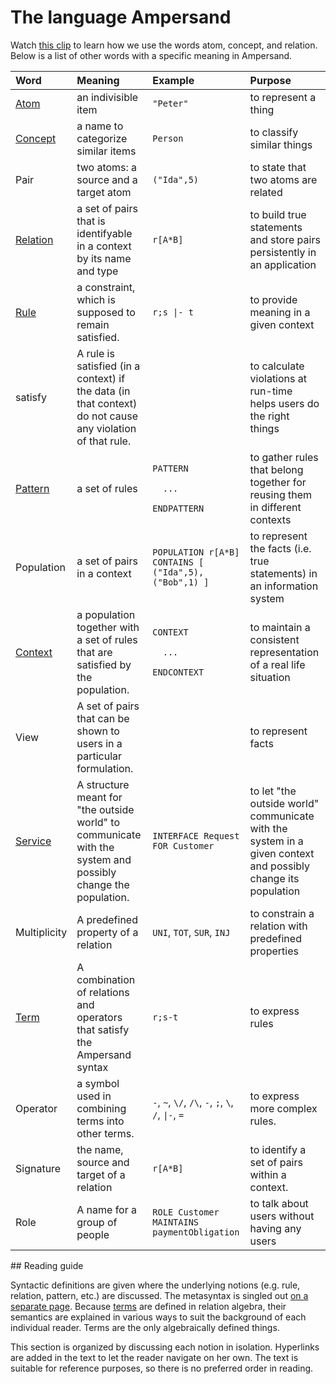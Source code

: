 # The language Ampersand

Watch [this clip](https://player.ou.nl/wowzaportlets/#!production/Cq0M1nv) to learn how we use the words atom, concept, and relation. Below is a list of other words with a specific meaning in Ampersand.

<table>
  <thead>
    <tr>
      <th style="text-align:left">Word</th>
      <th style="text-align:left">Meaning</th>
      <th style="text-align:left">Example</th>
      <th style="text-align:left">Purpose</th>
    </tr>
  </thead>
  <tbody>
    <tr>
      <td style="text-align:left"><a href="atoms.md">Atom</a>
      </td>
      <td style="text-align:left">an indivisible item</td>
      <td style="text-align:left"><code>&quot;Peter&quot;</code>
      </td>
      <td style="text-align:left">to represent a thing</td>
    </tr>
    <tr>
      <td style="text-align:left"><a href="concepts.md">Concept</a>
      </td>
      <td style="text-align:left">a name to categorize similar items</td>
      <td style="text-align:left"><code>Person</code>
      </td>
      <td style="text-align:left">to classify similar things</td>
    </tr>
    <tr>
      <td style="text-align:left">Pair</td>
      <td style="text-align:left">two atoms: a source and a target atom</td>
      <td style="text-align:left"><code>(&quot;Ida&quot;,5)</code>
      </td>
      <td style="text-align:left">to state that two atoms are related</td>
    </tr>
    <tr>
      <td style="text-align:left"><a href="relations.md">Relation</a>
      </td>
      <td style="text-align:left">a set of pairs that is identifyable in a context by its name and type</td>
      <td
      style="text-align:left"><code>r[A*B]</code>
        </td>
        <td style="text-align:left">to build true statements and store pairs persistently in an application</td>
    </tr>
    <tr>
      <td style="text-align:left"><a href="rules/">Rule</a>
      </td>
      <td style="text-align:left">a constraint, which is supposed to remain satisfied.</td>
      <td style="text-align:left"><code>r;s |- t</code>
      </td>
      <td style="text-align:left">to provide meaning in a given context</td>
    </tr>
    <tr>
      <td style="text-align:left">satisfy</td>
      <td style="text-align:left">A rule is satisfied (in a context) if the data (in that context) do not
        cause any violation of that rule.</td>
      <td style="text-align:left"></td>
      <td style="text-align:left">to calculate violations at run-time helps users do the right things</td>
    </tr>
    <tr>
      <td style="text-align:left"><a href="patterns.md">Pattern</a>
      </td>
      <td style="text-align:left">a set of rules</td>
      <td style="text-align:left">
        <p><code>PATTERN</code>
        </p>
        <p><code>  ...</code>
        </p>
        <p><code>ENDPATTERN</code>
        </p>
      </td>
      <td style="text-align:left">to gather rules that belong together for reusing them in different contexts</td>
    </tr>
    <tr>
      <td style="text-align:left">Population</td>
      <td style="text-align:left">a set of pairs in a context</td>
      <td style="text-align:left"><code>POPULATION r[A*B] CONTAINS [ (&quot;Ida&quot;,5), (&quot;Bob&quot;,1) ]</code>
      </td>
      <td style="text-align:left">to represent the facts (i.e. true statements) in an information system</td>
    </tr>
    <tr>
      <td style="text-align:left"><a href="context.md">Context</a>
      </td>
      <td style="text-align:left">a population together with a set of rules that are satisfied by the population.</td>
      <td
      style="text-align:left">
        <p><code>CONTEXT</code>
        </p>
        <p><code>  ...</code>
        </p>
        <p><code>ENDCONTEXT</code>
        </p>
        </td>
        <td style="text-align:left">to maintain a consistent representation of a real life situation</td>
    </tr>
    <tr>
      <td style="text-align:left">View</td>
      <td style="text-align:left">A set of pairs that can be shown to users in a particular formulation.</td>
      <td
      style="text-align:left"></td>
        <td style="text-align:left">to represent facts</td>
    </tr>
    <tr>
      <td style="text-align:left"><a href="services/">Service</a>
      </td>
      <td style="text-align:left">A structure meant for "the outside world" to communicate with the system
        and possibly change the population.</td>
      <td style="text-align:left"><code>INTERFACE Request FOR Customer</code>
      </td>
      <td style="text-align:left">to let "the outside world" communicate with the system in a given context
        and possibly change its population</td>
    </tr>
    <tr>
      <td style="text-align:left">Multiplicity</td>
      <td style="text-align:left">A predefined property of a relation</td>
      <td style="text-align:left"><code>UNI</code>, <code>TOT</code>, <code>SUR</code>, <code>INJ</code>
      </td>
      <td style="text-align:left">to constrain a relation with predefined properties</td>
    </tr>
    <tr>
      <td style="text-align:left"><a href="terms/">Term</a>
      </td>
      <td style="text-align:left">A combination of relations and operators that satisfy the Ampersand syntax</td>
      <td
      style="text-align:left"><code>r;s-t</code>
        </td>
        <td style="text-align:left">to express rules</td>
    </tr>
    <tr>
      <td style="text-align:left">Operator</td>
      <td style="text-align:left">a symbol used in combining terms into other terms.</td>
      <td style="text-align:left"><code>-</code>, <code>~</code>, <code>\/</code>, <code>/\</code>, <code>-</code>, <code>;</code>, <code>\</code>, <code>/</code>, <code>|-</code>, <code>=</code>
      </td>
      <td style="text-align:left">to express more complex rules.</td>
    </tr>
    <tr>
      <td style="text-align:left">Signature</td>
      <td style="text-align:left">the name, source and target of a relation</td>
      <td style="text-align:left"><code>r[A*B]</code>
      </td>
      <td style="text-align:left">to identify a set of pairs within a context.</td>
    </tr>
    <tr>
      <td style="text-align:left">Role</td>
      <td style="text-align:left">A name for a group of people</td>
      <td style="text-align:left"><code>ROLE Customer MAINTAINS paymentObligation</code>
      </td>
      <td style="text-align:left">to talk about users without having any users</td>
    </tr>
  </tbody>
</table>## Reading guide

Syntactic definitions are given where the underlying notions \(e.g. rule, relation, pattern, etc.\) are discussed. The metasyntax is singled out [on a separate page](how-to-read-syntax-statements.md). Because [terms](terms/) are defined in relation algebra, their semantics are explained in various ways to suit the background of each individual reader. Terms are the only algebraically defined things.

This section is organized by discussing each notion in isolation. Hyperlinks are added in the text to let the reader navigate on her own. The text is suitable for reference purposes, so there is no preferred order in reading.

